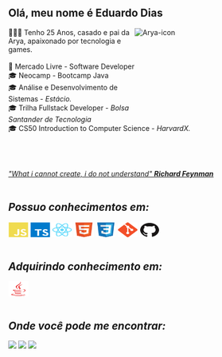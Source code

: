 <h2>Olá, meu nome é Eduardo Dias <br> </h2>
<img align="right" alt="Arya-icon" src="https://cdn.discordapp.com/attachments/941093408586489916/984599386828980224/IMG_7070.JPG" height="180" width="250">
 👨‍👩‍👧 Tenho 25 Anos, casado e pai da Arya, apaixonado por tecnologia e games. <br> <br>
 📍 Mercado Livre - Software Developer <br>
 🎓 Neocamp - Bootcamp Java <br>
 🎓 Análise e Desenvolvimento de Sistemas - <i>Estácio.</i> <br>
 🎓 Trilha Fullstack Developer - <i>Bolsa Santander de Tecnologia</i> <br>
 🎓 CS50 Introduction to Computer Science - <i>HarvardX.</i> <br><br>

</div><br><br><br>
 <u><i> "What i cannot create, i do not understand" <b>Richard Feynman </i></u></b> 

<div style="display: inline_block"><br>
  <i><h2>Possuo conhecimentos em: </i></h2>
  <img align="center" alt="Edu-Js" height="30" width="40" src="https://raw.githubusercontent.com/devicons/devicon/master/icons/javascript/javascript-plain.svg">
  <img align="center" alt="Edu-Ts" height="30" width="40" src="https://raw.githubusercontent.com/devicons/devicon/master/icons/typescript/typescript-plain.svg">
  <img align="center" alt="Edu-React" height="30" width="40" src="https://raw.githubusercontent.com/devicons/devicon/master/icons/react/react-original.svg">
  <img align="center" alt="Edu-HTML" height="30" width="40" src="https://raw.githubusercontent.com/devicons/devicon/master/icons/html5/html5-original.svg">
  <img align="center" alt="Edu-CSS" height="30" width="40" src="https://raw.githubusercontent.com/devicons/devicon/master/icons/css3/css3-original.svg">
  <img align="center" alt="Edu-GIT" height="30" width="40" src="https://raw.githubusercontent.com/devicons/devicon/master/icons/git/git-original.svg">
  <img align="center" alt="Edu-GIT" height="30" width="40" src="https://raw.githubusercontent.com/devicons/devicon/master/icons/github/github-original.svg">  
</div>

<div style="display: inline_block"><br>
  <i><h2>Adquirindo conhecimento em: </i></h2>
  <img align="center" alt="Edu-Js" height="30" width="40" src="https://raw.githubusercontent.com/devicons/devicon/master/icons/java/java-plain.svg">
</div><br>

<i><h2>Onde você pode me encontrar:</i></h2>
<div> 
  <a href="https://instagram.com/eduardovdiaz" target="_blank"><img src="https://img.shields.io/badge/-Instagram-%23E4405F?style=for-the-badge&logo=instagram&logoColor=white" target="_blank"></a>
  <a href = "mailto:eduardoazvdias@gmail.com"><img src="https://img.shields.io/badge/-Gmail-%23333?style=for-the-badge&logo=gmail&logoColor=white" target="_blank"></a>
  <a href="https://www.linkedin.com/in/eduardo-azv-dias/" target="_blank"><img src="https://img.shields.io/badge/-LinkedIn-%230077B5?style=for-the-badge&logo=linkedin&logoColor=white" target="_blank"></a> 
</div>
